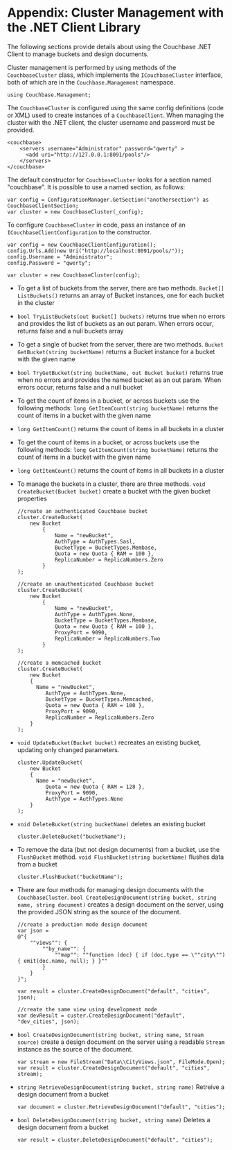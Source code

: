 # Appendix: Cluster Management with the .NET Client Library

The following sections provide details about using the Couchbase .NET Client to
manage buckets and design documents.

Cluster management is performed by using methods of the `CouchbaseCluster`
class, which implements the `ICouchbaseCluster` interface, both of which are in
the `Couchbase.Management` namespace.


```
using Couchbase.Management;
```

The `CouchbaseCluster` is configured using the same config definitions (code or
XML) used to create instances of a `CouchbaseClient`. When managing the cluster
with the .NET client, the cluster username and password must be provided.


```
<couchbase>
    <servers username="Administrator" password="qwerty" >
      <add uri="http://127.0.0.1:8091/pools"/>
    </servers>
</couchbase>
```



The default constructor for `CouchbaseCluster` looks for a section named
"couchbase". It is possible to use a named section, as follows:


```
var config = ConfigurationManager.GetSection("anothersection") as CouchbaseClientSection;
var cluster = new CouchbaseCluster(_config);
```

To configure `CouchbaseCluster` in code, pass an instance of an
`ICouchbaseClientConfiguration` to the constructor.


```
var config = new CouchbaseClientConfiguration();
config.Urls.Add(new Uri("http://localhost:8091/pools/"));
config.Username = "Administrator";
config.Password = "qwerty";

var cluster = new CouchbaseCluster(config);
```

 * To get a list of buckets from the server, there are two methods. `Bucket[]
   ListBuckets()` returns an array of Bucket instances, one for each bucket in the
   cluster

 * `bool TryListBuckets(out Bucket[] buckets)` returns true when no errors and
   provides the list of buckets as an out param. When errors occur, returns false
   and a null buckets array

 * To get a single of bucket from the server, there are two methods. `Bucket
   GetBucket(string bucketName)` returns a Bucket instance for a bucket with the
   given name

 * `bool TryGetBucket(string bucketName, out Bucket bucket)` returns true when no
   errors and provides the named bucket as an out param. When errors occur, returns
   false and a null bucket

 * To get the count of items in a bucket, or across buckets use the following
   methods: `long GetItemCount(string bucketName)` returns the count of items in a
   bucket with the given name

 * `long GetItemCount()` returns the count of items in all buckets in a cluster

 * To get the count of items in a bucket, or across buckets use the following
   methods: `long GetItemCount(string bucketName)` returns the count of items in a
   bucket with the given name

 * `long GetItemCount()` returns the count of items in all buckets in a cluster

 * To manage the buckets in a cluster, there are three methods. `void
   CreateBucket(Bucket bucket)` create a bucket with the given bucket properties

    ```
    //create an authenticated Couchbase bucket
    cluster.CreateBucket(
        new Bucket
            {
                Name = "newBucket",
                AuthType = AuthTypes.Sasl,
                BucketType = BucketTypes.Membase,
                Quota = new Quota { RAM = 100 },
                ReplicaNumber = ReplicaNumbers.Zero
            }
    );

    //create an unauthenticated Couchbase bucket
    cluster.CreateBucket(
        new Bucket
            {
                Name = "newBucket",
                AuthType = AuthTypes.None,
                BucketType = BucketTypes.Membase,
                Quota = new Quota { RAM = 100 },
                ProxyPort = 9090,
                ReplicaNumber = ReplicaNumbers.Two
            }
    );

    //create a memcached bucket
    cluster.CreateBucket(
        new Bucket
        {
          Name = "newBucket",
             AuthType = AuthTypes.None,
             BucketType = BucketTypes.Memcached,
             Quota = new Quota { RAM = 100 },
             ProxyPort = 9090,
             ReplicaNumber = ReplicaNumbers.Zero
        }
    );
    ```

 * `void UpdateBucket(Bucket bucket)` recreates an existing bucket, updating only
   changed parameters.

    ```
    cluster.UpdateBucket(
        new Bucket
        {
          Name = "newBucket",
             Quota = new Quota { RAM = 128 },
             ProxyPort = 9090,
             AuthType = AuthTypes.None
        }
    );
    ```

 * `void DeleteBucket(string bucketName)` deletes an existing bucket

    ```
    cluster.DeleteBucket("bucketName");
    ```

 * To remove the data (but not design documents) from a bucket, use the
   `FlushBucket` method. `void FlushBucket(string bucketName)` flushes data from a
   bucket

    ```
    cluster.FlushBucket("bucketName");
    ```

 * There are four methods for managing design documents with the
   `CouchbaseCluster`. `bool CreateDesignDocument(string bucket, string name,
   string document)` creates a design document on the server, using the provided
   JSON string as the source of the document.

    ```
    //create a production mode design document
    var json =
    @"{
        ""views"": {
            ""by_name"": {
                ""map"": ""function (doc) { if (doc.type == \""city\"") { emit(doc.name, null); } }""
            }
        }
    }";

    var result = cluster.CreateDesignDocument("default", "cities", json);

    //create the same view using development mode
    var devResult = custer.CreateDesignDocument("default", "dev_cities", json);
    ```

 * `bool CreateDesignDocument(string bucket, string name, Stream source)` create a
   design document on the server using a readable `Stream` instance as the source
   of the document.

    ```
    var stream = new FileStream("Data\\CityViews.json", FileMode.Open);
    var result = cluster.CreateDesignDocument("default", "cities", stream);
    ```

 * `string RetrieveDesignDocument(string bucket, string name)` Retreive a design
   document from a bucket

    ```
    var document = cluster.RetrieveDesignDocument("default", "cities");
    ```

 * `bool DeleteDesignDocument(string bucket, string name)` Deletes a design
   document from a bucket

    ```
    var result = cluster.DeleteDesignDocument("default", "cities");
    ```



<a id="couchbase-sdk-net-available-packages"></a>
